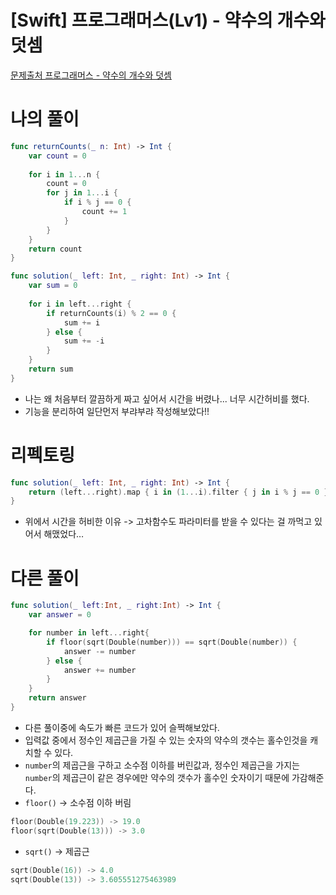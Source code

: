 # [Swift] 프로그래머스(Lv1) - 약수의 개수와 덧셈

[문제출처 프로그래머스 - 약수의 개수와 덧셈](https://school.programmers.co.kr/learn/courses/30/lessons/77884)

# 나의 풀이

```swift
func returnCounts(_ n: Int) -> Int {
    var count = 0
    
    for i in 1...n {
        count = 0
        for j in 1...i {
            if i % j == 0 {
                count += 1
            }
        }
    }
    return count
}

func solution(_ left: Int, _ right: Int) -> Int {
    var sum = 0
    
    for i in left...right {
        if returnCounts(i) % 2 == 0 {
            sum += i
        } else {
            sum += -i
        }
    }
    return sum
}
```

- 나는 왜 처음부터 깔끔하게 짜고 싶어서 시간을 버렸나... 너무 시간허비를 했다.
- 기능을 분리하여 일단먼저 부랴부랴 작성해보았다!!

# 리펙토링

```swift
func solution(_ left: Int, _ right: Int) -> Int {
    return (left...right).map { i in (1...i).filter { j in i % j == 0 }.count % 2 == 0 ? i : -i }.reduce(0, +)
}
```

- 위에서 시간을 허비한 이유 -> 고차함수도 파라미터를 받을 수 있다는 걸 까먹고 있어서 해맸었다…

# 다른 풀이

```swift
func solution(_ left:Int, _ right:Int) -> Int {
    var answer = 0

    for number in left...right{
        if floor(sqrt(Double(number))) == sqrt(Double(number)) {
            answer -= number
        } else {
            answer += number
        }
    }
    return answer
}
```

- 다른 풀이중에 속도가 빠른 코드가 있어 슬쩍해보았다.
- 입력값 중에서 정수인 제곱근을 가질 수 있는 숫자의 약수의 갯수는 홀수인것을 캐치할 수 있다.
- `number`의 제곱근을 구하고 소수점 이하를 버린값과, 정수인 제곱근을 가지는 `number`의 제곱근이 같은 경우에만 약수의 갯수가 홀수인 숫자이기 때문에 가감해준다.
- `floor()` → 소수점 이하 버림

```swift
floor(Double(19.223)) -> 19.0
floor(sqrt(Double(13))) -> 3.0
```

- `sqrt()` → 제곱근

```swift
sqrt(Double(16)) -> 4.0
sqrt(Double(13)) -> 3.605551275463989
```

